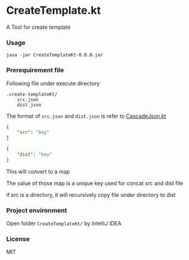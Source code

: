 # CreateTemplate.kt

A Tool for create template

### Usage

```
java -jar CreateTemplateKt-0.0.0.jar
```

### Prerequirement file

Following file under execute directory

```
.create-templateKt/
    src.json
    dist.json
```

The format of `src.json` and `dist.json` is refer to [CascadeJson.kt](https://github.com/CWKSC/CascadeJson.kt)

```json
{
    "src": "key"
}
```

```json
{
    "dist": "key"
}
```

This will convert to a map

The value of those map is a unique key used for concat src and dist file

if src is a directory, it will recursively copy file under directory to dist

### Project environment

Open folder `CreateTemplateKt/` by IntelliJ IDEA

### License

MIT
